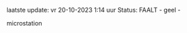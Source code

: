 laatste update: 
vr 20-10-2023  1:14   uur 
Status: FAALT - geel - 
<div class="service Y">microstation</div>